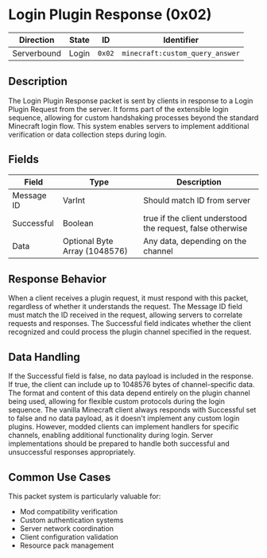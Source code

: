 # Login Plugin Response (0x02)
| Direction   | State | ID     | Identifier                        |
| ----------- | ----- | ------ | -------------------------------- |
| Serverbound | Login | `0x02` | `minecraft:custom_query_answer`   |

## Description
The Login Plugin Response packet is sent by clients in response to a Login Plugin Request from the server. It forms part of the extensible login sequence, allowing for custom handshaking processes beyond the standard Minecraft login flow. This system enables servers to implement additional verification or data collection steps during login.

## Fields
| Field | Type | Description |
| ----- | ---- | ----------- |
| Message ID | VarInt | Should match ID from server |
| Successful | Boolean | true if the client understood the request, false otherwise |
| Data | Optional Byte Array (1048576) | Any data, depending on the channel |

## Response Behavior
When a client receives a plugin request, it must respond with this packet, regardless of whether it understands the request. The Message ID field must match the ID received in the request, allowing servers to correlate requests and responses. The Successful field indicates whether the client recognized and could process the plugin channel specified in the request.

## Data Handling
If the Successful field is false, no data payload is included in the response. If true, the client can include up to 1048576 bytes of channel-specific data. The format and content of this data depend entirely on the plugin channel being used, allowing for flexible custom protocols during the login sequence. The vanilla Minecraft client always responds with Successful set to false and no data payload, as it doesn't implement any custom login plugins. However, modded clients can implement handlers for specific channels, enabling additional functionality during login. Server implementations should be prepared to handle both successful and unsuccessful responses appropriately.

## Common Use Cases
This packet system is particularly valuable for:
* Mod compatibility verification
* Custom authentication systems
* Server network coordination
* Client configuration validation
* Resource pack management